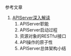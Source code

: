 参考文章

1. [APIServer深入解读](https://www.zybuluo.com/dujun/note/64868)
    1. APIServer职能
    2. APIServer启动过程
    3. 资源对象的RESTful接口
    4. API操作的原子性
    5. APIServer总体架构小结
